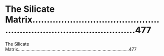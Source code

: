 # The Silicate Matrix.........................................................................................477

The Silicate Matrix.........................................................................................477